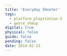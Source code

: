 ```yaml
---
title: 'Everyday Shooter'
tags:
  - platform_playstation-3
  - genre_shmup
digital: true
physical: false
guide: false
pending: false
date: 2014-02-13
---
```

